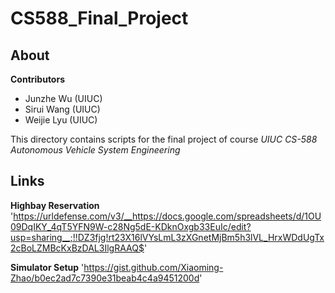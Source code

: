 # CS588_Final_Project

## About

**Contributors**

* Junzhe Wu (UIUC)
* Sirui Wang (UIUC)
* Weijie Lyu (UIUC)

This directory contains scripts for the final project of course *UIUC CS-588 Autonomous Vehicle System Engineering*

## Links

**Highbay Reservation**
'https://urldefense.com/v3/__https://docs.google.com/spreadsheets/d/1OU09DqIKY_4qT5YFN9W-c28Ng5dE-KDknOxgb33EuIc/edit?usp=sharing__;!!DZ3fjg!rt23X16lVYsLmL3zXGnetMjBm5h3lVL_HrxWDdUgTx2cBoLZMBcKxBzDAL3IlgRAAQ$'

**Simulator Setup**
'https://gist.github.com/Xiaoming-Zhao/b0ec2ad7c7390e31beab4c4a9451200d'
